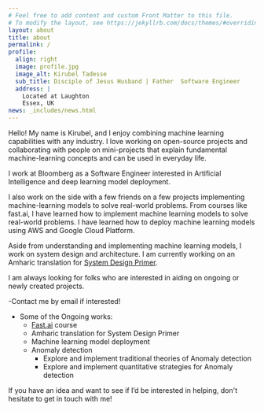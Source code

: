 ```yaml
---
# Feel free to add content and custom Front Matter to this file.
# To modify the layout, see https://jekyllrb.com/docs/themes/#overriding-theme-defaults
layout: about
title: about
permalink: /
profile:
  align: right
  image: profile.jpg
  image_alt: Kirubel Tadesse
  sub_title: Disciple of Jesus Husband | Father  Software Engineer
  address: |
    Located at Laughton
    Essex, UK
news: _includes/news.html
---
```


Hello! My name is Kirubel, and I enjoy combining machine learning capabilities with any industry. I love working on open-source projects and collaborating with people on mini-projects that explain fundamental machine-learning concepts and can be used in everyday life.

I work at Bloomberg as a Software Engineer interested in Artificial Intelligence and deep learning model deployment.

I also work on the side with a few friends on a few projects implementing machine-learning models to solve real-world problems. From courses like fast.ai, I have learned how to implement machine learning models to solve real-world problems. I have learned how to deploy machine learning models using AWS and Google Cloud Platform.

Aside from understanding and implementing machine learning models, I work on system design and architecture. I am currently working on an Amharic translation for [System Design Primer](https://github.com/donnemartin/system-design-primer/issues/820).

I am always looking for folks who are interested in aiding on ongoing or newly created projects.

-Contact me by email if interested!

- Some of the Ongoing works:
  - [Fast.ai](https://www.fast.ai/) course
  - Amharic translation for System Design Primer
  - Machine learning model deployment
  - Anomaly detection
    - Explore and implement traditional theories of Anomaly detection
    - Explore and implement quantitative strategies for Anomaly detection

If you have an idea and want to see if I’d be interested in helping, don't hesitate to get in touch with me!
